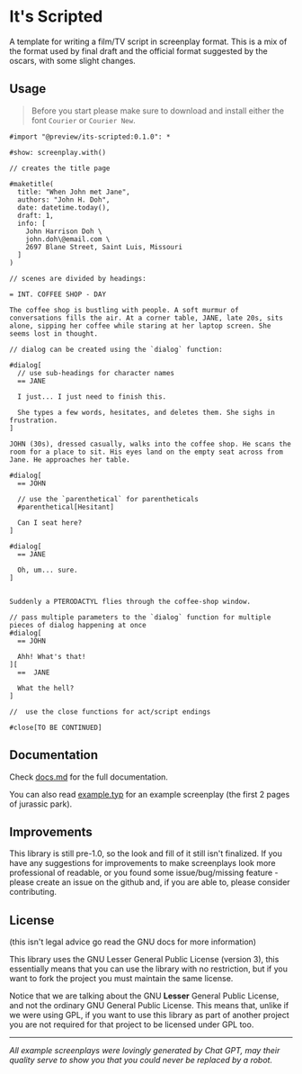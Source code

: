 # It's Scripted

A template for writing a film/TV script in screenplay format. This is a mix of the format used by final draft and the official format suggested by the oscars, with some slight changes.

## Usage

> Before you start please make sure to download and install either the font `Courier` or `Courier New`.

```typ
#import "@preview/its-scripted:0.1.0": *

#show: screenplay.with()

// creates the title page

#maketitle(
  title: "When John met Jane",
  authors: "John H. Doh",
  date: datetime.today(),
  draft: 1,
  info: [
    John Harrison Doh \
    john.doh\@email.com \
    2697 Blane Street, Saint Luis, Missouri
  ]
)

// scenes are divided by headings:

= INT. COFFEE SHOP - DAY

The coffee shop is bustling with people. A soft murmur of conversations fills the air. At a corner table, JANE, late 20s, sits alone, sipping her coffee while staring at her laptop screen. She seems lost in thought.

// dialog can be created using the `dialog` function:

#dialog[
  // use sub-headings for character names
  == JANE

  I just... I just need to finish this.

  She types a few words, hesitates, and deletes them. She sighs in frustration.
]

JOHN (30s), dressed casually, walks into the coffee shop. He scans the room for a place to sit. His eyes land on the empty seat across from Jane. He approaches her table.

#dialog[
  == JOHN

  // use the `parenthetical` for parentheticals
  #parenthetical[Hesitant]

  Can I seat here?
]

#dialog[
  == JANE

  Oh, um... sure.
]


Suddenly a PTERODACTYL flies through the coffee-shop window.

// pass multiple parameters to the `dialog` function for multiple pieces of dialog happening at once
#dialog[
  == JOHN

  Ahh! What's that!
][
  ==  JANE

  What the hell?
]

//  use the close functions for act/script endings

#close[TO BE CONTINUED]
```

## Documentation

Check [docs.md](docs.md) for the full documentation.

You can also read [example.typ](example.typ) for an example screenplay (the first 2 pages of jurassic park).

## Improvements

This library is still pre-1.0, so the look and fill of it still isn't finalized. If you have any suggestions for improvements to make screenplays look more professional of readable, or you found some issue/bug/missing feature - please create an issue on the github and, if you are able to, please consider contributing.

## License

(this isn't legal advice go read the GNU docs for more information)

This library uses the GNU Lesser General Public License (version 3), this essentially means that you can use the library with no restriction, but if you want to fork the project you must maintain the same license.

Notice that we are talking about the GNU **Lesser** General Public License, and not the ordinary GNU General Public License. This means that, unlike if we were using GPL, if you want to use this library as part of another project you are not required for that project to be licensed under GPL too.


---

_All example screenplays were lovingly generated by Chat GPT, may their quality serve to show you that you could never be replaced by a robot._